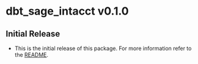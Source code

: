 # dbt_sage_intacct v0.1.0

## Initial Release
- This is the initial release of this package. For more information refer to the [README](/README.md).
